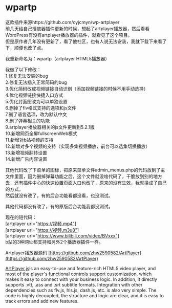 # wpartp

这款插件来源https://github.com/oyjcmyn/wp-artplayer  
前几天给自己播放器插件更新的时候，想起了artplayer播放器，然后看看WordPress有没有artplayer播放器的插件，就看见了这个项目。  
但是原作者几年没有更新了，看了他社区，也有人说无法安装，我就下载下来看了下，顺便也改了点。  
  


我重新命名为：wpartp（artplayer HTML5播放器）  

我做了以下修改：  
1.修复无法安装的bug  
2.修复无法插入正常简码的bug  
3.优化简码改成视频链接自动识别（添加视频链接的时候不用手动选择）  
4.优化视频链接快捷入口方式  
5.优化封面图改为可以单独设置  
6.删掉了flv格式支持的选项和js文件  
7.删了语言选项，改为默认中文  
8.删了弹幕相关的功能  
9.artplayer播放器相关的js文件更新到5.2.1版  
10.新增网页全屏fullscreenWeb模式  
11.新增对b站视频的支持  
12.新增对多个视频的支持（实现多集视频播放，前台可以选集切换播放）  
13.新增视频翻转设置  
14.新增广告内容设置  

其他代码改了下菜单的图标，把原来菜单文件admin_menus.php的代码放到了主文件里面，因为删掉弹幕功能之后，这个文件就没啥代码了，干脆放到别的地方去，还有插件中心的快速设置页面入口也改了，原来的没有生效，我就换成了自己的方式。  
然后就没有改了，有的后台功能看都没看，也没测试。  



其他代码都没有改了，有的原版后台功能我都没测试。  

现在的短代码：  
[artplayer url="https://视频.mp4"]  
[artplayer url="https://视频.m3u8"]  
[artplayer url="https://www.bilibili.com/video/BVxxx"]  
b站的3种网址都支持和另外2个播放器插件一样。



Artplayer播放器源码 [https://github.com/zhw2590582/ArtPlayer](https://github.com/zhw2590582/ArtPlayer)

[ArtPlayer.js](https://artplayer.org/)is an easy-to-use and feature-rich HTML5 video player, and most of the player's functional controls support customization, which makes it easy to connect with your business logic. In addition, it directly supports .vtt, .ass and .srt subtitle formats. Integration with other dependencies such as flv.js, hls.js, dash.js, etc. is also very simple. The code is highly decoupled, the structure and logic are clear, and it is easy to track errors and add new features.

